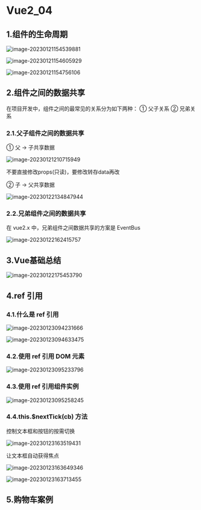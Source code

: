 # Vue2_04













## 1.组件的生命周期

![image-20230121154539881](./vue2_04.assets/image-20230121154539881.png)

![image-20230121154605929](./vue2_04.assets/image-20230121154605929.png)

![image-20230121154756106](./vue2_04.assets/lifecycle.png)



## 2.组件之间的数据共享

在项目开发中，组件之间的最常见的关系分为如下两种： ① 父子关系 ② 兄弟关系

### 2.1.父子组件之间的数据共享

① 父 -> 子共享数据

![image-20230121210715949](./vue2_04.assets/image-20230121210715949.png)

不要直接修改props(只读)，要修改转存data再改

② 子 -> 父共享数据

![image-20230122134847944](./vue2_04.assets/image-20230122134847944.png)

### 2.2.兄弟组件之间的数据共享

在 vue2.x 中，兄弟组件之间数据共享的方案是 EventBus

![image-20230122162415757](./vue2_04.assets/image-20230122162415757.png)

## 3.Vue基础总结

![image-20230122175453790](./vue2_04.assets/image-20230122175453790.png)



## 4.ref 引用

###    4.1.什么是 ref 引用

![image-20230123094231666](./vue2_04.assets/image-20230123094231666.png)

![image-20230123094633475](./vue2_04.assets/image-20230123094633475.png)

### 4.2.使用 ref 引用 DOM 元素

![image-20230123095233796](./vue2_04.assets/image-20230123095233796.png)

### 4.3.使用 ref 引用组件实例

![image-20230123095258245](./vue2_04.assets/image-20230123095258245.png)

### 4.4.this.$nextTick(cb) 方法

控制文本框和按钮的按需切换

![image-20230123163519431](./vue2_04.assets/image-20230123163519431.png)

让文本框自动获得焦点

![image-20230123163649346](./vue2_04.assets/image-20230123163649346.png)

![image-20230123163713455](./vue2_04.assets/image-20230123163713455.png)



## 5.购物车案例
